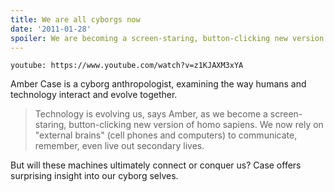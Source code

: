 ```yaml
---
title: We are all cyborgs now
date: '2011-01-28'
spoiler: We are becoming a screen-staring, button-clicking new version of homo sapiens.
---
```


`youtube: https://www.youtube.com/watch?v=z1KJAXM3xYA`

Amber Case is a cyborg anthropologist, examining the way humans and technology interact and evolve together.

> Technology is evolving us, says Amber, as we become a screen-staring, button-clicking new version of homo sapiens. We now rely on "external brains" (cell phones and computers) to communicate, remember, even live out secondary lives.

But will these machines ultimately connect or conquer us? Case offers surprising insight into our cyborg selves.
